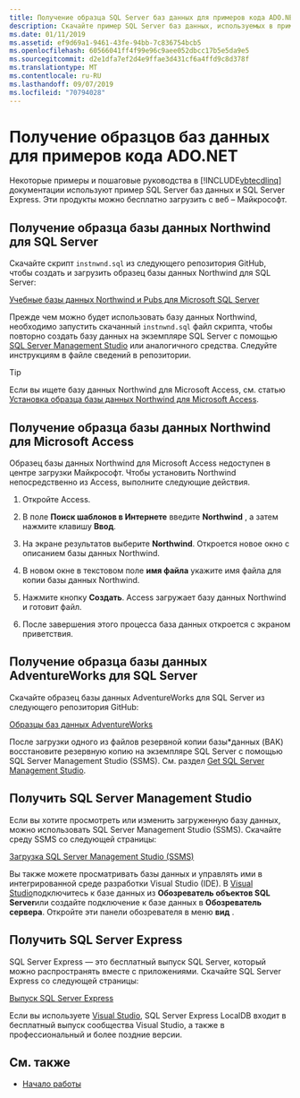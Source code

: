 ```yaml
---
title: Получение образца SQL Server баз данных для примеров кода ADO.NET
description: Скачайте пример SQL Server баз данных, используемых в примерах кода в документации по ADO.NET, а также SQL Server и средств управления.
ms.date: 01/11/2019
ms.assetid: ef9d69a1-9461-43fe-94bb-7c836754bcb5
ms.openlocfilehash: 60566041ff4f99e96c9aee052dbcc17b5e5da9e5
ms.sourcegitcommit: d2e1dfa7ef2d4e9ffae3d431cf6a4ffd9c8d378f
ms.translationtype: MT
ms.contentlocale: ru-RU
ms.lasthandoff: 09/07/2019
ms.locfileid: "70794028"
---
```

# <a name="get-the-sample-databases-for-adonet-code-samples"></a>Получение образцов баз данных для примеров кода ADO.NET

Некоторые примеры и пошаговые руководства в [!INCLUDE[vbtecdlinq](../../../../../../includes/vbtecdlinq-md.md)] документации используют пример SQL Server баз данных и SQL Server Express. Эти продукты можно бесплатно загрузить с веб – Майкрософт.

## <a name="get-the-northwind-sample-database-for-sql-server"></a>Получение образца базы данных Northwind для SQL Server

Скачайте скрипт `instnwnd.sql` из следующего репозитория GitHub, чтобы создать и загрузить образец базы данных Northwind для SQL Server:

[Учебные базы данных Northwind и Pubs для Microsoft SQL Server](https://github.com/Microsoft/sql-server-samples/tree/master/samples/databases/northwind-pubs)

Прежде чем можно будет использовать базу данных Northwind, необходимо запустить скачанный `instnwnd.sql` файл скрипта, чтобы повторно создать базу данных на экземпляре SQL Server с помощью [SQL Server Management Studio](#get_ssms) или аналогичного средства. Следуйте инструкциям в файле сведений в репозитории.

> [!TIP]
> Если вы ищете базу данных Northwind для Microsoft Access, см. статью [Установка образца базы данных Northwind для Microsoft Access](#northwind_access).

## <a name="northwind_access"></a>Получение образца базы данных Northwind для Microsoft Access

Образец базы данных Northwind для Microsoft Access недоступен в центре загрузки Майкрософт. Чтобы установить Northwind непосредственно из Access, выполните следующие действия.

1. Откройте Access.

1. В поле **Поиск шаблонов в Интернете** введите **Northwind** , а затем нажмите клавишу **Ввод**.

1. На экране результатов выберите **Northwind**. Откроется новое окно с описанием базы данных Northwind.

1. В новом окне в текстовом поле **имя файла** укажите имя файла для копии базы данных Northwind.

1. Нажмите кнопку **Создать**. Access загружает базу данных Northwind и готовит файл.

1. После завершения этого процесса база данных откроется с экраном приветствия.

## <a name="get-the-adventureworks-sample-database-for-sql-server"></a>Получение образца базы данных AdventureWorks для SQL Server

Скачайте образец базы данных AdventureWorks для SQL Server из следующего репозитория GitHub:

[Образцы баз данных AdventureWorks](https://github.com/Microsoft/sql-server-samples/releases/tag/adventureworks)

После загрузки одного из файлов резервной копии базы\*данных (BAK) восстановите резервную копию на экземпляре SQL Server с помощью SQL Server Management Studio (SSMS). См. раздел [Get SQL Server Management Studio](#get_ssms).

## <a name="get_ssms"></a>Получить SQL Server Management Studio
Если вы хотите просмотреть или изменить загруженную базу данных, можно использовать SQL Server Management Studio (SSMS). Скачайте среду SSMS со следующей страницы:

[Загрузка SQL Server Management Studio (SSMS)](/sql/ssms/download-sql-server-management-studio-ssms) 

Вы также можете просматривать базы данных и управлять ими в интегрированной среде разработки Visual Studio (IDE). В [Visual Studio](https://www.visualstudio.com/downloads/?utm_medium=microsoft&utm_source=docs.microsoft.com&utm_campaign=button+cta&utm_content=download+vs2017)подключитесь к базе данных из **Обозреватель объектов SQL Server**или создайте подключение к базе данных в **Обозреватель сервера**. Откройте эти панели обозревателя в меню **вид** .

## <a name="get_sql"></a>Получить SQL Server Express

SQL Server Express — это бесплатный выпуск SQL Server, который можно распространять вместе с приложениями. Скачайте SQL Server Express со следующей страницы:
  
[Выпуск SQL Server Express](https://www.microsoft.com/sql-server/sql-server-editions-express)

Если вы используете [Visual Studio](https://www.visualstudio.com/downloads/?utm_medium=microsoft&utm_source=docs.microsoft.com&utm_campaign=button+cta&utm_content=download+vs2017), SQL Server Express LocalDB входит в бесплатный выпуск сообщества Visual Studio, а также в профессиональный и более поздние версии.  

## <a name="see-also"></a>См. также

- [Начало работы](getting-started.md)
